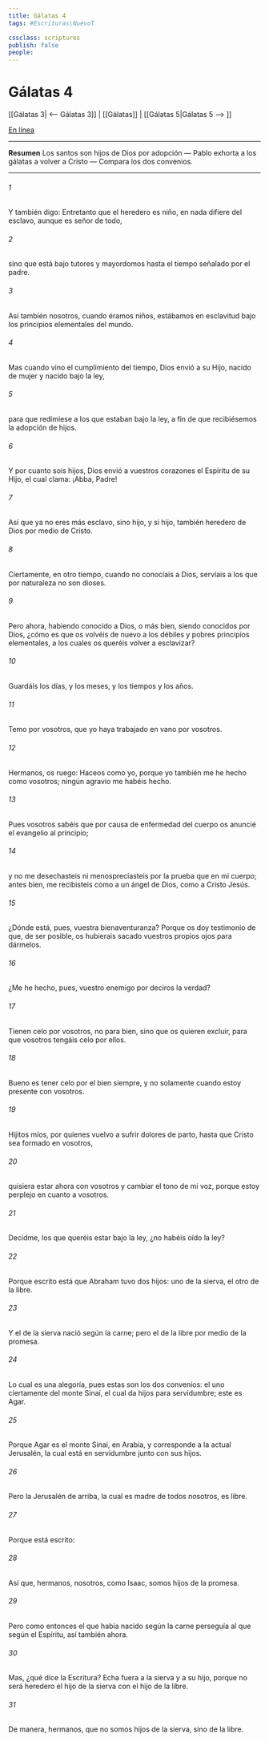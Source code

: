 ```yaml
---
title: Gálatas 4
tags: #Escrituras\NuevoT

cssclass: scriptures
publish: false
people:
---
```


# Gálatas 4
[[Gálatas 3| <-- Gálatas 3]] | [[Gálatas]] | [[Gálatas 5|Gálatas 5 --> ]]

[En línea](https://churchofjesuschrist.org/study/scriptures/nt/gal/4?lang=spa)

---
__Resumen__
Los santos son hijos de Dios por adopción — Pablo exhorta a los gálatas a volver a Cristo — Compara los dos convenios.

---
###### 1 
Y también digo: Entretanto que el heredero es niño, en nada difiere del esclavo, aunque es señor de todo,

###### 2 
sino que está bajo tutores y mayordomos hasta el tiempo señalado por el padre.

###### 3 
Así también nosotros, cuando éramos niños, estábamos en esclavitud bajo los principios elementales del mundo.

###### 4 
Mas cuando vino el cumplimiento del tiempo, Dios envió a su Hijo, nacido de mujer y nacido bajo la ley,

###### 5 
para que redimiese a los que estaban bajo la ley, a fin de que recibiésemos la adopción de hijos.

###### 6 
Y por cuanto sois hijos, Dios envió a vuestros corazones el Espíritu de su Hijo, el cual clama: ¡Abba, Padre!

###### 7 
Así que ya no eres más esclavo, sino hijo, y si hijo, también heredero de Dios por medio de Cristo.

###### 8 
Ciertamente, en otro tiempo, cuando no conocíais a Dios, servíais a los que por naturaleza no son dioses.

###### 9 
Pero ahora, habiendo conocido a Dios, o más bien, siendo conocidos por Dios, ¿cómo es que os volvéis de nuevo a los débiles y pobres principios elementales, a los cuales os queréis volver a esclavizar?

###### 10 
Guardáis los días, y los meses, y los tiempos y los años.

###### 11 
Temo por vosotros, que yo haya trabajado en vano por vosotros.

###### 12 
Hermanos, os ruego: Haceos como yo, porque yo también me he hecho como vosotros; ningún agravio me habéis hecho.

###### 13 
Pues vosotros sabéis que por causa de enfermedad del cuerpo os anuncié el evangelio al principio;

###### 14 
y no me desechasteis ni menospreciasteis por la prueba que  en mi cuerpo; antes bien, me recibisteis como a un ángel de Dios, como a Cristo Jesús.

###### 15 
¿Dónde está, pues, vuestra bienaventuranza? Porque os doy testimonio de que, de ser posible, os hubierais sacado vuestros propios ojos para dármelos.

###### 16 
¿Me he hecho, pues, vuestro enemigo por deciros la verdad?

###### 17 
Tienen celo por vosotros,  no para bien, sino que os quieren excluir, para que vosotros tengáis celo por ellos.

###### 18 
Bueno es tener celo por el bien siempre, y no solamente cuando estoy presente con vosotros.

###### 19 
Hijitos míos, por quienes vuelvo a sufrir dolores de parto, hasta que Cristo sea formado en vosotros,

###### 20 
quisiera estar ahora con vosotros y cambiar el tono de mi voz, porque estoy perplejo en cuanto a vosotros.

###### 21 
Decidme, los que queréis estar bajo la ley, ¿no habéis oído la ley?

###### 22 
Porque escrito está que Abraham tuvo dos hijos: uno de la sierva, el otro de la libre.

###### 23 
Y el de la sierva nació según la carne; pero el de la libre  por medio de la promesa.

###### 24 
Lo cual es una alegoría, pues estas  son los dos convenios: el uno ciertamente del monte Sinaí, el cual da hijos para servidumbre; este es Agar.

###### 25 
Porque Agar es el monte Sinaí, en Arabia, y corresponde a la actual Jerusalén, la cual está en servidumbre junto con sus hijos.

###### 26 
Pero la Jerusalén de arriba, la cual es madre de todos nosotros, es libre.

###### 27 
Porque está escrito:

###### 28 
Así que, hermanos, nosotros, como Isaac, somos hijos de la promesa.

###### 29 
Pero como entonces el que había nacido según la carne perseguía al que  según el Espíritu, así también ahora.

###### 30 
Mas, ¿qué dice la Escritura? Echa fuera a la sierva y a su hijo, porque no será heredero el hijo de la sierva con el hijo de la libre.

###### 31 
De manera, hermanos, que no somos hijos de la sierva, sino de la libre.

